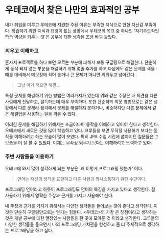 # 우테코에서 찾은 나만의 효과적인 공부

내가 취업을 미루고 우테코에 지원한 주된 이유는 부족한 지식으로 인한 자신감 부족이다. 학습하기 위한 지식과 요령이 없는 상황에서 우테코의 목표 중 하나인 '자기주도적인 학습 역량을 키우는 것'은 공부에 대한 생각을 조금 바꿔 놓았다.

### 외우고 이해하고

혼자서 프로젝트를 하다 보면 모르는 부분에 대해서 보통 구글링으로 해결한다. 단순하게 동작 되지 않는 부분을 해결하기 위해 몇줄 추가를 하고 다음에도 같은 문제를 격을 때를 대비해서 메모장에 적어 놓거나 큰 문제가 아니면 외워두고 넘어간다.

> 그냥 이거 적으면 해결...

특정 문제를 해결하기 위한 방법은 여러가지가 있는데 위와 같은 주장은 내 의견을 다른 사람에게 전달하고, 설득하는데 매우 부족하다. 또한 단순하게 외운 방법으로는 같은 상황에서 다른 문제라 생각해서 문제를 해결하지 못하거나, 비슷하지만 다른 문제에서 같은 해결법을 사용하는 일을 격을 수 있다.

이러한 문제를 해결하기 위해서는 조금이나마 동작을 이해하고 있어야 한다고 생각한다. 우테코에서 새로운 것을 많이 학습하고 있다. 크루들을 보면 무작정 사용하기 보다는 동작을 이해하려고 하는 모습이 많이 보였다. 특히 JPA 수업 시간에 쏟아지던 질문들은 그 모습을 더 잘 볼 수 있었다. 이제는 무작정 외우기 보다는 이해하려고 노력하고 있다.


### 주변 사람들을 이용하기

우테코에 와서 많이 생각하게 되는 부분은 '왜 이렇게 프로그래밍 했는가' 이다.

> 언어는 자신의 생각을 표현하고 다른 사람과 의사소통하기 위한 수단이다.

프로그래밍 언어라고 하듯이 프로그래밍도 언어의 특징을 가지고 있다고 생각한다. 잘 사용하기 위해서 명확한 주장과 근거를 가지고 사용해야 한다.

내 주장과 근거를 가지기 위해서는 다양한 생각들을 들어보는 것이 좋다고 생각한다. 이것은 단순히 구글링만으로는 얻기는 힘들다. <우테코>의 가장 큰 장점이라고 생각하는 것은 개발 공부에 대한 열정있는 사람들을 한 곳에 모아둔 것 이라고 생각한다.  크루들의 다양한 생각들을 들으면서 나의 프로그래밍 가치관을 형성하고 좀 더 주체적으로 생각하는 프로그래밍을 하고 싶다.

